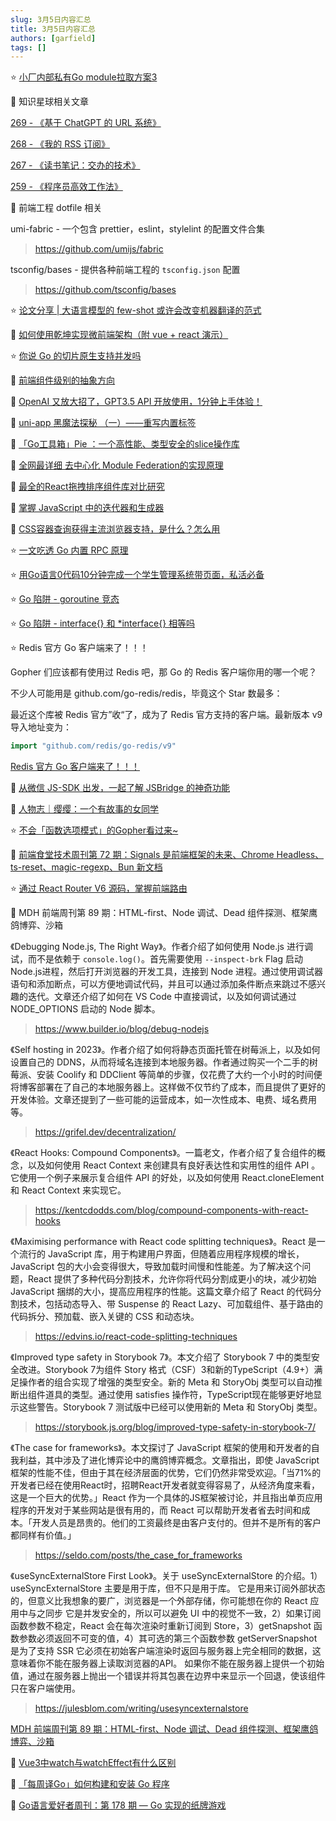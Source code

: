 ```yaml
---
slug: 3月5日内容汇总
title: 3月5日内容汇总
authors: [garfield]
tags: []
---
```


⭐️ [小厂内部私有Go module拉取方案3](https://mp.weixin.qq.com/s/WDw-Y8Rp4VxAa2iPKRnKKg)

📒 知识星球相关文章

[269 - 《基于 ChatGPT 的 URL 系统》](https://articles.zsxq.com/id_9as0i0v8ujtc.html)

[268 - 《我的 RSS 订阅》](https://articles.zsxq.com/id_ecswfdjukeww.html)

[267 - 《读书笔记：交办的技术》](https://articles.zsxq.com/id_c5o6ebatt88l.html)

[259 - 《程序员高效工作法》](https://articles.zsxq.com/id_18bjtugxhsg5.html)

📒 前端工程 dotfile 相关

umi-fabric - 一个包含 prettier，eslint，stylelint 的配置文件合集

> https://github.com/umijs/fabric

tsconfig/bases - 提供各种前端工程的 `tsconfig.json` 配置

> https://github.com/tsconfig/bases

⭐️ [论文分享 | 大语言模型的 few-shot 或许会改变机器翻译的范式](https://mp.weixin.qq.com/s/HTjKOlK2RKfyYiFXvDB99g)

📒 [如何使用乾坤实现微前端架构（附 vue + react 演示）](https://juejin.cn/post/7206110574995243063)

⭐️ [你说 Go 的切片原生支持并发吗](https://mp.weixin.qq.com/s/RLqjkV_1geeVkXeG9TLHFw)

📒 [前端组件级别的抽象方向](https://juejin.cn/post/7156575298501214221)

📒 [OpenAI 又放大招了，GPT3.5 API 开放使用，1分钟上手体验！](https://mp.weixin.qq.com/s/BujVQnT_C4UpG9nn9mxmzQ)

📒 [uni-app 黑魔法探秘 （一）——重写内置标签](https://mp.weixin.qq.com/s/VaRwMAR7OebyYdMHfDJvBQ)

📒 [「Go工具箱」Pie ：一个高性能、类型安全的slice操作库](https://mp.weixin.qq.com/s/ilJwIsaKjj0rSpKOvDBFog)

📒 [全网最详细 去中心化 Module Federation的实现原理](https://mp.weixin.qq.com/s/wX_eQwF3Ex_fsgRUhcB-yw)

📒 [最全的React拖拽排序组件库对比研究](https://mp.weixin.qq.com/s/hwTyw4jULfUnJMXsO6mOKA)

📒 [掌握 JavaScript 中的迭代器和生成器](https://mp.weixin.qq.com/s/FTj5e6gRVn7RxCxwlaWwQg)

📒 [CSS容器查询获得主流浏览器支持，是什么？怎么用](https://mp.weixin.qq.com/s/z8juba1I7UCi6L2zJ3ZA1g)

⭐️ [一文吃透 Go 内置 RPC 原理](https://mp.weixin.qq.com/s/ExfVdEM7_YWlQF6GhFn74A)

⭐️ [用Go语言0代码10分钟完成一个学生管理系统带页面，私活必备](https://mp.weixin.qq.com/s/3v-rV2ev9vg89PEhT6gFgg)

⭐️ [Go 陷阱 - goroutine 竞态](https://mp.weixin.qq.com/s/TGXDI-1BoXihElvmnkyHpA)

⭐️ [Go 陷阱 - interface{} 和 *interface{} 相等吗](https://mp.weixin.qq.com/s/UYWF2eHMLaHDu2Jtf-086Q)

⭐️ Redis 官方 Go 客户端来了！！！

Gopher 们应该都有使用过 Redis 吧，那 Go 的 Redis 客户端你用的哪一个呢？

不少人可能用是 github.com/go-redis/redis，毕竟这个 Star 数最多：

最近这个库被 Redis 官方”收“了，成为了 Redis 官方支持的客户端。最新版本 v9 导入地址变为：

```go
import "github.com/redis/go-redis/v9"
```

[Redis 官方 Go 客户端来了！！！](https://mp.weixin.qq.com/s/HoyK9I1gbCM_umzSczZj-w)

📒 [从微信 JS-SDK 出发，一起了解 JSBridge 的神奇功能](https://mp.weixin.qq.com/s/o5xvsI2dN9iMsVT7tWWy0A)

📒 [人物志｜缨缨：一个有故事的女同学](https://mp.weixin.qq.com/s/yfr1TDRGOWYmk_WmMKG_uw)

⭐️ [不会「函数选项模式」的Gopher看过来~](https://mp.weixin.qq.com/s/gCM-LQob-Qj_nXGnefkrJQ)

📒 [前端食堂技术周刊第 72 期：Signals 是前端框架的未来、Chrome Headless、ts-reset、magic-regexp、Bun 新文档](https://juejin.cn/post/7204670801243750458)

⭐️ [通过 React Router V6 源码，掌握前端路由](https://mp.weixin.qq.com/s/3DxZ0UdH9CKOMzfAo_x0XQ)

📒 MDH 前端周刊第 89 期：HTML-first、Node 调试、Dead 组件探测、框架鹰鸽博弈、沙箱

《Debugging Node.js, The Right Way》。作者介绍了如何使用 Node.js 进行调试，而不是依赖于 `console.log()`。首先需要使用 `--inspect-brk` Flag 启动Node.js进程，然后打开浏览器的开发工具，连接到 Node 进程。通过使用调试器语句和添加断点，可以方便地调试代码，并且可以通过添加条件断点来跳过不感兴趣的迭代。文章还介绍了如何在 VS Code 中直接调试，以及如何调试通过 NODE_OPTIONS 启动的 Node 脚本。

> https://www.builder.io/blog/debug-nodejs

《Self hosting in 2023》。作者介绍了如何将静态页面托管在树莓派上，以及如何设置自己的 DDNS，从而将域名连接到本地服务器。作者通过购买一个二手的树莓派、安装 Coolify 和 DDClient 等简单的步骤，仅花费了大约一个小时的时间便将博客部署在了自己的本地服务器上。这样做不仅节约了成本，而且提供了更好的开发体验。文章还提到了一些可能的运营成本，如一次性成本、电费、域名费用等。

> https://grifel.dev/decentralization/

《React Hooks: Compound Components》。一篇老文，作者介绍了复合组件的概念，以及如何使用 React Context 来创建具有良好表达性和实用性的组件 API 。它使用一个例子来展示复合组件 API 的好处，以及如何使用 React.cloneElement 和 React Context 来实现它。

> https://kentcdodds.com/blog/compound-components-with-react-hooks

《Maximising performance with React code splitting techniques》。React 是一个流行的 JavaScript 库，用于构建用户界面，但随着应用程序规模的增长，JavaScript 包的大小会变得很大，导致加载时间慢和性能差。为了解决这个问题，React 提供了多种代码分割技术，允许你将代码分割成更小的块，减少初始 JavaScript 捆绑的大小，提高应用程序的性能。这篇文章介绍了 React 的代码分割技术，包括动态导入、带 Suspense 的 React Lazy、可加载组件、基于路由的代码拆分、预加载、嵌入关键的 CSS 和动态块。

> https://edvins.io/react-code-splitting-techniques

《Improved type safety in Storybook 7》。本文介绍了 Storybook 7 中的类型安全改进。Storybook 7为组件 Story 格式（CSF）3和新的TypeScript（4.9+）满足操作者的组合实现了增强的类型安全。新的 Meta 和 StoryObj 类型可以自动推断出组件道具的类型。通过使用 satisfies 操作符，TypeScript现在能够更好地显示这些警告。Storybook 7 测试版中已经可以使用新的 Meta 和 StoryObj 类型。

> https://storybook.js.org/blog/improved-type-safety-in-storybook-7/

《The case for frameworks》。本文探讨了 JavaScript 框架的使用和开发者的自我利益，其中涉及了进化博弈论中的鹰鸽博弈概念。文章指出，即使 JavaScript 框架的性能不佳，但由于其在经济层面的优势，它们仍然非常受欢迎。「当71%的开发者已经在使用React时，招聘React开发者就变得容易了，从经济角度来看，这是一个巨大的优势。」React 作为一个具体的JS框架被讨论，并且指出单页应用程序的开发对于某些网站是很有用的，而 React 可以帮助开发者省去时间和成本。「开发人员是昂贵的。他们的工资最终是由客户支付的。但并不是所有的客户都同样有价值。」

> https://seldo.com/posts/the_case_for_frameworks

《useSyncExternalStore First Look》。关于 useSyncExternalStore 的介绍。1）useSyncExternalStore 主要是用于库，但不只是用于库。 它是用来订阅外部状态的，但意义比我想象的要广，浏览器是一个外部存储，你可能想在你的 React 应用中与之同步 它是并发安全的，所以可以避免 UI 中的视觉不一致，2）如果订阅函数参数不稳定，React 会在每次渲染时重新订阅到 Store，3）getSnapshot 函数参数必须返回不可变的值，4）其可选的第三个函数参数 getServerSnapshot 是为了支持 SSR 它必须在初始客户端渲染时返回与服务器上完全相同的数据，这意味着你不能在服务器上读取浏览器的API。 如果你不能在服务器上提供一个初始值，通过在服务器上抛出一个错误并将其包裹在边界中来显示一个回退，使该组件只在客户端使用。

> https://julesblom.com/writing/usesyncexternalstore

[MDH 前端周刊第 89 期：HTML-first、Node 调试、Dead 组件探测、框架鹰鸽博弈、沙箱](https://mdhweekly.com/weekly/issue-0089)

📒 [Vue3中watch与watchEffect有什么区别](https://mp.weixin.qq.com/s/Xyqm1GRBJJW3cIe17-pIuw)

📒 [「每周译Go」如何构建和安装 Go 程序](https://mp.weixin.qq.com/s/gQ21kekCvk_DwfUoaTwcKQ)

📒 [Go语言爱好者周刊：第 178 期 — Go 实现的纸牌游戏](https://mp.weixin.qq.com/s/G2humIe1eOTdgOcJ59qwrw)

